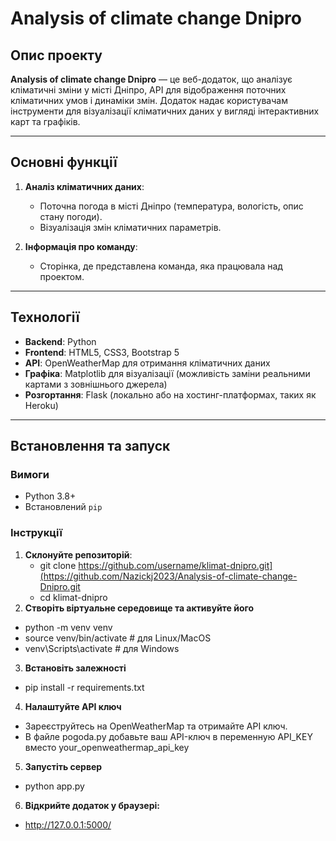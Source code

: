 # Analysis of climate change Dnipro

## Опис проекту

**Analysis of climate change Dnipro** — це веб-додаток, що аналізує кліматичні зміни у місті Дніпро,  API для відображення поточних кліматичних умов і динаміки змін. Додаток надає користувачам інструменти для візуалізації кліматичних даних у вигляді інтерактивних карт та графіків.

---

## Основні функції

1. **Аналіз кліматичних даних**:
   - Поточна погода в місті Дніпро (температура, вологість, опис стану погоди).
   - Візуалізація змін кліматичних параметрів.

2. **Інформація про команду**:
   - Сторінка, де представлена команда, яка працювала над проектом.

---

## Технології

- **Backend**: Python
- **Frontend**: HTML5, CSS3, Bootstrap 5
- **API**: OpenWeatherMap для отримання кліматичних даних
- **Графіка**: Matplotlib для візуалізації (можливість заміни реальними картами з зовнішнього джерела)
- **Розгортання**: Flask (локально або на хостинг-платформах, таких як Heroku)

---

## Встановлення та запуск

### Вимоги
- Python 3.8+
- Встановлений `pip`

### Інструкції

1. **Склонуйте репозиторій**:
   - git clone https://github.com/username/klimat-dnipro.git](https://github.com/Nazickj2023/Analysis-of-climate-change-Dnipro.git
   - cd klimat-dnipro
2. **Створіть віртуальне середовище та активуйте його**
- python -m venv venv
- source venv/bin/activate   # для Linux/MacOS
- venv\Scripts\activate      # для Windows
3. **Встановіть залежності**
- pip install -r requirements.txt
4. **Налаштуйте API ключ**
- Зареєструйтесь на OpenWeatherMap та отримайте API ключ.
- В файле pogoda.py добавьте ваш API-ключ в переменную API_KEY вместо your_openweathermap_api_key
5. **Запустіть сервер**
- python app.py
6. **Відкрийте додаток у браузері:**
- http://127.0.0.1:5000/


